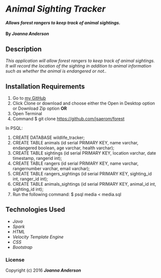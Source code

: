 # _Animal Sighting Tracker_

#### _Allows forest rangers to keep track of animal sightings._

#### By _**Joanna Anderson**_

## Description

_This application will allow forest rangers to keep track of animal sightings. It will record the location of the sighting in addition to animal information such as whether the animal is endangered or not.._

## Installation Requirements

1. Go to [my GitHub](https://github.com/jsaerom/forest)
2. Click Clone or download and choose either the Open in Desktop option or Download Zip option
**OR**
1. Open Terminal
2. Command $ git clone https://github.com/jsaerom/forest

In PSQL:
1. CREATE DATABASE wildlife_tracker;
2. CREATE TABLE animals (id serial PRIMARY KEY, name varchar, endangered boolean, age varchar, health varchar);
3. CREATE TABLE sightings (id serial PRIMARY KEY, location varchar, date timestamp, rangerid int);
4. CREATE TABLE rangers (id serial PRIMARY KEY, name varchar, rangernumber varchar, email varchar);
5. CREATE TABLE rangers_sightings (id serial PRIMARY KEY, sighting_id int, ranger_id int);
6. CREATE TABLE animals_sightings (id serial PRIMARY KEY, animal_id int, sighting_id int);
7. Run the following command: $ psql media < media.sql

## Technologies Used

* _Java_
* _Spark_
* _HTML_
* _Velocity Template Engine_
* _CSS_
* _Bootstrap_

### License

Copyright (c) 2016 **_Joanna Anderson_**
